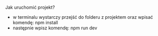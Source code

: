 Jak uruchomić projekt?
- w terminalu wystarczy przejść do folderu z projektem oraz wpisać komendę: npm install
- następnie wpisz komendę: npm run dev
